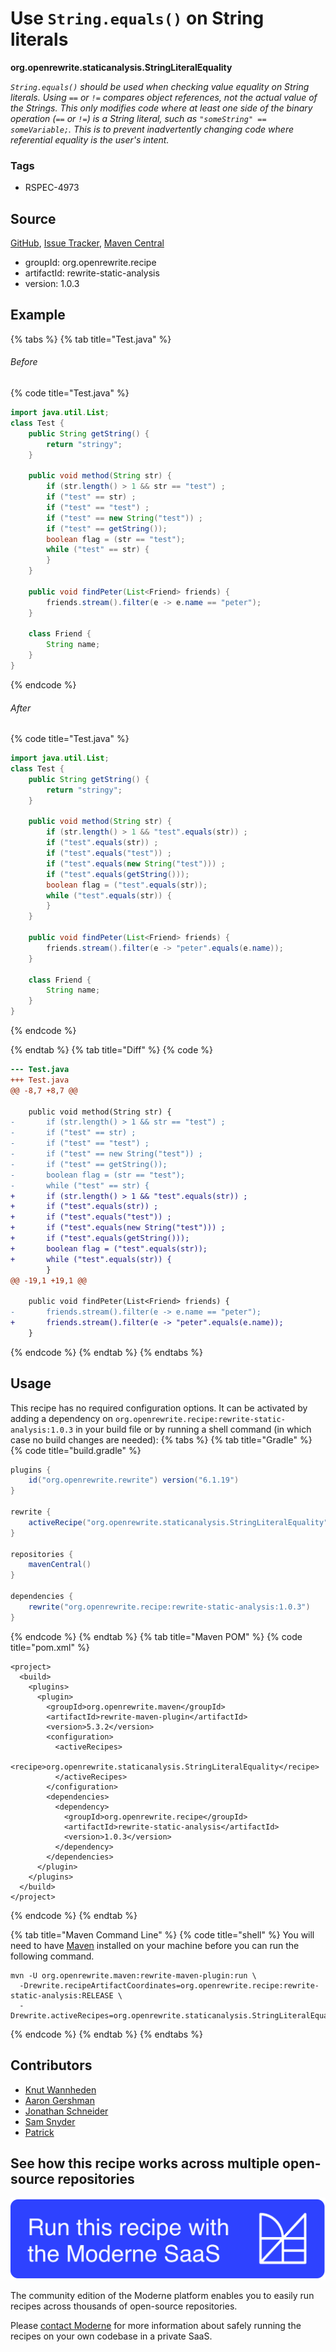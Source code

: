 # Use `String.equals()` on String literals

**org.openrewrite.staticanalysis.StringLiteralEquality**

_`String.equals()` should be used when checking value equality on String literals. Using `==` or `!=` compares object references, not the actual value of the Strings. This only modifies code where at least one side of the binary operation (`==` or `!=`) is a String literal, such as `"someString" == someVariable;`. This is to prevent inadvertently changing code where referential equality is the user's intent._

### Tags

* RSPEC-4973

## Source

[GitHub](https://github.com/openrewrite/rewrite-static-analysis/blob/main/src/main/java/org/openrewrite/staticanalysis/StringLiteralEquality.java), [Issue Tracker](https://github.com/openrewrite/rewrite-static-analysis/issues), [Maven Central](https://central.sonatype.com/artifact/org.openrewrite.recipe/rewrite-static-analysis/1.0.3/jar)

* groupId: org.openrewrite.recipe
* artifactId: rewrite-static-analysis
* version: 1.0.3

## Example


{% tabs %}
{% tab title="Test.java" %}

###### Before
{% code title="Test.java" %}
```java
import java.util.List;
class Test {
    public String getString() {
        return "stringy";
    }

    public void method(String str) {
        if (str.length() > 1 && str == "test") ;
        if ("test" == str) ;
        if ("test" == "test") ;
        if ("test" == new String("test")) ;
        if ("test" == getString());
        boolean flag = (str == "test");
        while ("test" == str) {
        }
    }

    public void findPeter(List<Friend> friends) {
        friends.stream().filter(e -> e.name == "peter");
    }

    class Friend {
        String name;
    }
}
```
{% endcode %}

###### After
{% code title="Test.java" %}
```java
import java.util.List;
class Test {
    public String getString() {
        return "stringy";
    }

    public void method(String str) {
        if (str.length() > 1 && "test".equals(str)) ;
        if ("test".equals(str)) ;
        if ("test".equals("test")) ;
        if ("test".equals(new String("test"))) ;
        if ("test".equals(getString()));
        boolean flag = ("test".equals(str));
        while ("test".equals(str)) {
        }
    }

    public void findPeter(List<Friend> friends) {
        friends.stream().filter(e -> "peter".equals(e.name));
    }

    class Friend {
        String name;
    }
}
```
{% endcode %}

{% endtab %}
{% tab title="Diff" %}
{% code %}
```diff
--- Test.java
+++ Test.java
@@ -8,7 +8,7 @@

    public void method(String str) {
-       if (str.length() > 1 && str == "test") ;
-       if ("test" == str) ;
-       if ("test" == "test") ;
-       if ("test" == new String("test")) ;
-       if ("test" == getString());
-       boolean flag = (str == "test");
-       while ("test" == str) {
+       if (str.length() > 1 && "test".equals(str)) ;
+       if ("test".equals(str)) ;
+       if ("test".equals("test")) ;
+       if ("test".equals(new String("test"))) ;
+       if ("test".equals(getString()));
+       boolean flag = ("test".equals(str));
+       while ("test".equals(str)) {
        }
@@ -19,1 +19,1 @@

    public void findPeter(List<Friend> friends) {
-       friends.stream().filter(e -> e.name == "peter");
+       friends.stream().filter(e -> "peter".equals(e.name));
    }
```
{% endcode %}
{% endtab %}
{% endtabs %}


## Usage

This recipe has no required configuration options. It can be activated by adding a dependency on `org.openrewrite.recipe:rewrite-static-analysis:1.0.3` in your build file or by running a shell command (in which case no build changes are needed): 
{% tabs %}
{% tab title="Gradle" %}
{% code title="build.gradle" %}
```groovy
plugins {
    id("org.openrewrite.rewrite") version("6.1.19")
}

rewrite {
    activeRecipe("org.openrewrite.staticanalysis.StringLiteralEquality")
}

repositories {
    mavenCentral()
}

dependencies {
    rewrite("org.openrewrite.recipe:rewrite-static-analysis:1.0.3")
}
```
{% endcode %}
{% endtab %}
{% tab title="Maven POM" %}
{% code title="pom.xml" %}
```markup
<project>
  <build>
    <plugins>
      <plugin>
        <groupId>org.openrewrite.maven</groupId>
        <artifactId>rewrite-maven-plugin</artifactId>
        <version>5.3.2</version>
        <configuration>
          <activeRecipes>
            <recipe>org.openrewrite.staticanalysis.StringLiteralEquality</recipe>
          </activeRecipes>
        </configuration>
        <dependencies>
          <dependency>
            <groupId>org.openrewrite.recipe</groupId>
            <artifactId>rewrite-static-analysis</artifactId>
            <version>1.0.3</version>
          </dependency>
        </dependencies>
      </plugin>
    </plugins>
  </build>
</project>
```
{% endcode %}
{% endtab %}

{% tab title="Maven Command Line" %}
{% code title="shell" %}
You will need to have [Maven](https://maven.apache.org/download.cgi) installed on your machine before you can run the following command.

```shell
mvn -U org.openrewrite.maven:rewrite-maven-plugin:run \
  -Drewrite.recipeArtifactCoordinates=org.openrewrite.recipe:rewrite-static-analysis:RELEASE \
  -Drewrite.activeRecipes=org.openrewrite.staticanalysis.StringLiteralEquality
```
{% endcode %}
{% endtab %}
{% endtabs %}

## Contributors
* [Knut Wannheden](mailto:knut@moderne.io)
* [Aaron Gershman](mailto:aegershman@gmail.com)
* [Jonathan Schneider](mailto:jkschneider@gmail.com)
* [Sam Snyder](mailto:sam@moderne.io)
* [Patrick](mailto:patway99@gmail.com)


## See how this recipe works across multiple open-source repositories

[![Moderne Link Image](/.gitbook/assets/ModerneRecipeButton.png)](https://app.moderne.io/recipes/org.openrewrite.staticanalysis.StringLiteralEquality)

The community edition of the Moderne platform enables you to easily run recipes across thousands of open-source repositories.

Please [contact Moderne](https://moderne.io/product) for more information about safely running the recipes on your own codebase in a private SaaS.
